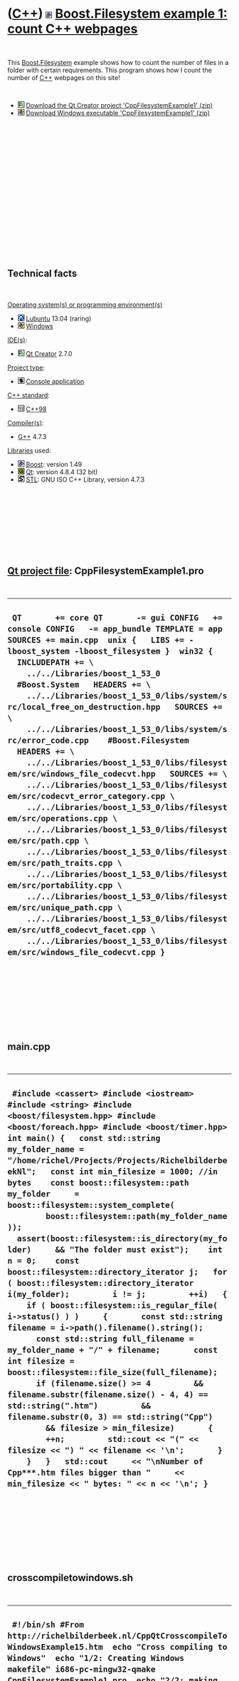 



 

 

 

 

 

([C++](Cpp.htm)) ![Boost](PicBoost.png) [Boost.Filesystem example 1: count C++ webpages](CppFilesystemExample1.htm)
===================================================================================================================

 

This [Boost.Filesystem](CppFilesystem.htm) example shows how to count
the number of files in a folder with certain requirements. This program
shows how I count the number of [C++](Cpp.htm) webpages on this site!

 

-   ![Qt Creator](PicQtCreator.png) [Download the Qt Creator project
    'CppFilesystemExample1' (zip)](CppFilesystemExample1.zip)
-   ![Windows](PicWindows.png) [Download Windows executable
    'CppFilesystemExample1' (zip)](CppFilesystemExample1Exe.zip)

 

 

 

 

 

 

 

 

 

 

Technical facts
---------------

 

[Operating system(s) or programming environment(s)](CppOs.htm)

-   ![Lubuntu](PicLubuntu.png) [Lubuntu](CppLubuntu.htm) 13.04 (raring)
-   ![Windows](PicWindows.png) [Windows](CppWindows.htm)

[IDE(s)](CppIde.htm):

-   ![Qt Creator](PicQtCreator.png) [Qt Creator](CppQtCreator.htm) 2.7.0

[Project type](CppQtProjectType.htm):

-   ![console](PicConsole.png) [Console
    application](CppConsoleApplication.htm)

[C++ standard](CppStandard.htm):

-   ![C++98](PicCpp98.png) [C++98](Cpp98.htm)

[Compiler(s)](CppCompiler.htm):

-   [G++](CppGpp.htm) 4.7.3

[Libraries](CppLibrary.htm) used:

-   ![Boost](PicBoost.png) [Boost](CppBoost.htm): version 1.49
-   ![Qt](PicQt.png) [Qt](CppQt.htm): version 4.8.4 (32 bit)
-   ![STL](PicStl.png) [STL](CppStl.htm): GNU ISO C++ Library, version
    4.7.3

 

 

 

 

 

[Qt project file](CppQtProjectFile.htm): CppFilesystemExample1.pro
------------------------------------------------------------------

 

  ---------------------------------------------------------------------------------------------------------------------------------------------------------------------------------------------------------------------------------------------------------------------------------------------------------------------------------------------------------------------------------------------------------------------------------------------------------------------------------------------------------------------------------------------------------------------------------------------------------------------------------------------------------------------------------------------------------------------------------------------------------------------------------------------------------------------------------------------------------------------------------------------------------------------------------------------------------------------------------------------------------------------------------------------------------------------------------------------------------------------------------------------------------------------------------
  ` QT       += core QT       -= gui CONFIG   += console CONFIG   -= app_bundle TEMPLATE = app  SOURCES += main.cpp  unix {   LIBS += -lboost_system -lboost_filesystem }  win32 {   INCLUDEPATH += \     ../../Libraries/boost_1_53_0    #Boost.System   HEADERS += \     ../../Libraries/boost_1_53_0/libs/system/src/local_free_on_destruction.hpp   SOURCES += \     ../../Libraries/boost_1_53_0/libs/system/src/error_code.cpp    #Boost.Filesystem   HEADERS += \     ../../Libraries/boost_1_53_0/libs/filesystem/src/windows_file_codecvt.hpp   SOURCES += \     ../../Libraries/boost_1_53_0/libs/filesystem/src/codecvt_error_category.cpp \     ../../Libraries/boost_1_53_0/libs/filesystem/src/operations.cpp \     ../../Libraries/boost_1_53_0/libs/filesystem/src/path.cpp \     ../../Libraries/boost_1_53_0/libs/filesystem/src/path_traits.cpp \     ../../Libraries/boost_1_53_0/libs/filesystem/src/portability.cpp \     ../../Libraries/boost_1_53_0/libs/filesystem/src/unique_path.cpp \     ../../Libraries/boost_1_53_0/libs/filesystem/src/utf8_codecvt_facet.cpp \     ../../Libraries/boost_1_53_0/libs/filesystem/src/windows_file_codecvt.cpp }`
  ---------------------------------------------------------------------------------------------------------------------------------------------------------------------------------------------------------------------------------------------------------------------------------------------------------------------------------------------------------------------------------------------------------------------------------------------------------------------------------------------------------------------------------------------------------------------------------------------------------------------------------------------------------------------------------------------------------------------------------------------------------------------------------------------------------------------------------------------------------------------------------------------------------------------------------------------------------------------------------------------------------------------------------------------------------------------------------------------------------------------------------------------------------------------------------

 

 

 

 

 

main.cpp
--------

 

  ------------------------------------------------------------------------------------------------------------------------------------------------------------------------------------------------------------------------------------------------------------------------------------------------------------------------------------------------------------------------------------------------------------------------------------------------------------------------------------------------------------------------------------------------------------------------------------------------------------------------------------------------------------------------------------------------------------------------------------------------------------------------------------------------------------------------------------------------------------------------------------------------------------------------------------------------------------------------------------------------------------------------------------------------------------------------------------------------------------------------------------------------------------------------------------------------------------------------------------------------------------------------------------------------------------------------------------------------------------------------------------------------------------------------
  ` #include <cassert> #include <iostream> #include <string> #include <boost/filesystem.hpp> #include <boost/foreach.hpp> #include <boost/timer.hpp>  int main() {   const std::string my_folder_name = "/home/richel/Projects/Projects/RichelbilderbeekNl";   const int min_filesize = 1000; //in bytes    const boost::filesystem::path my_folder     = boost::filesystem::system_complete(         boost::filesystem::path(my_folder_name ));    assert(boost::filesystem::is_directory(my_folder)     && "The folder must exist");    int n = 0;    const boost::filesystem::directory_iterator j;   for ( boost::filesystem::directory_iterator i(my_folder);         i != j;         ++i)   {     if ( boost::filesystem::is_regular_file( i->status() ) )     {       const std::string filename = i->path().filename().string();       const std::string full_filename = my_folder_name + "/" + filename;       const int filesize = boost::filesystem::file_size(full_filename);       if (filename.size() >= 4         && filename.substr(filename.size() - 4, 4) == std::string(".htm")         && filename.substr(0, 3) == std::string("Cpp")         && filesize > min_filesize)       {         ++n;         std::cout << "(" << filesize << ") " << filename << '\n';       }     }   }   std::cout     << "\nNumber of Cpp***.htm files bigger than "     << min_filesize << " bytes: " << n << '\n'; }`
  ------------------------------------------------------------------------------------------------------------------------------------------------------------------------------------------------------------------------------------------------------------------------------------------------------------------------------------------------------------------------------------------------------------------------------------------------------------------------------------------------------------------------------------------------------------------------------------------------------------------------------------------------------------------------------------------------------------------------------------------------------------------------------------------------------------------------------------------------------------------------------------------------------------------------------------------------------------------------------------------------------------------------------------------------------------------------------------------------------------------------------------------------------------------------------------------------------------------------------------------------------------------------------------------------------------------------------------------------------------------------------------------------------------------------

 

 

 

 

 

crosscompiletowindows.sh
------------------------

 

  ----------------------------------------------------------------------------------------------------------------------------------------------------------------------------------------------------------------------------------------------------------------
  ` #!/bin/sh #From http://richelbilderbeek.nl/CppQtCrosscompileToWindowsExample15.htm  echo "Cross compiling to Windows"  echo "1/2: Creating Windows makefile" i686-pc-mingw32-qmake CppFilesystemExample1.pro  echo "2/2: making makefile" make  echo "Done"`
  ----------------------------------------------------------------------------------------------------------------------------------------------------------------------------------------------------------------------------------------------------------------

 

 

 

 

 





 




This page has been created by the [tool](Tools.htm)
[CodeToHtml](ToolCodeToHtml.htm)
